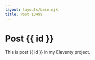 ```yaml
---
layout: layouts/base.njk
title: Post 13499
---
```


# Post {{ id }}

This is post {{ id }} in my Eleventy project.
